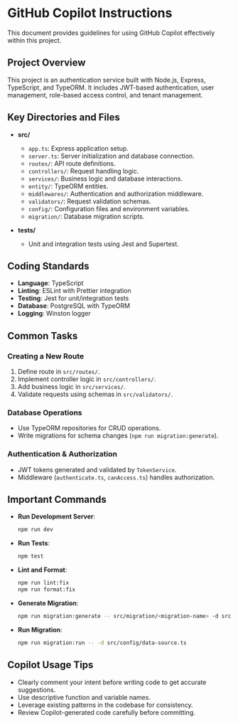 # GitHub Copilot Instructions

This document provides guidelines for using GitHub Copilot effectively within this project.

## Project Overview

This project is an authentication service built with Node.js, Express, TypeScript, and TypeORM. It includes JWT-based authentication, user management, role-based access control, and tenant management.

## Key Directories and Files

-   **src/**

    -   `app.ts`: Express application setup.
    -   `server.ts`: Server initialization and database connection.
    -   `routes/`: API route definitions.
    -   `controllers/`: Request handling logic.
    -   `services/`: Business logic and database interactions.
    -   `entity/`: TypeORM entities.
    -   `middlewares/`: Authentication and authorization middleware.
    -   `validators/`: Request validation schemas.
    -   `config/`: Configuration files and environment variables.
    -   `migration/`: Database migration scripts.

-   **tests/**
    -   Unit and integration tests using Jest and Supertest.

## Coding Standards

-   **Language**: TypeScript
-   **Linting**: ESLint with Prettier integration
-   **Testing**: Jest for unit/integration tests
-   **Database**: PostgreSQL with TypeORM
-   **Logging**: Winston logger

## Common Tasks

### Creating a New Route

1. Define route in `src/routes/`.
2. Implement controller logic in `src/controllers/`.
3. Add business logic in `src/services/`.
4. Validate requests using schemas in `src/validators/`.

### Database Operations

-   Use TypeORM repositories for CRUD operations.
-   Write migrations for schema changes (`npm run migration:generate`).

### Authentication & Authorization

-   JWT tokens generated and validated by `TokenService`.
-   Middleware (`authenticate.ts`, `canAccess.ts`) handles authorization.

## Important Commands

-   **Run Development Server**:

    ```sh
    npm run dev
    ```

-   **Run Tests**:

    ```sh
    npm test
    ```

-   **Lint and Format**:

    ```sh
    npm run lint:fix
    npm run format:fix
    ```

-   **Generate Migration**:

    ```sh
    npm run migration:generate -- src/migration/<migration-name> -d src/config/data-source.ts
    ```

-   **Run Migration**:
    ```sh
    npm run migration:run -- -d src/config/data-source.ts
    ```

## Copilot Usage Tips

-   Clearly comment your intent before writing code to get accurate suggestions.
-   Use descriptive function and variable names.
-   Leverage existing patterns in the codebase for consistency.
-   Review Copilot-generated code carefully before committing.
